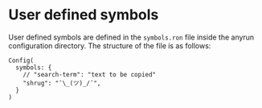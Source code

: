 # User defined symbols

User defined symbols are defined in the `symbols.ron` file inside the anyrun configuration directory. The structure of the file is as follows:
```ron
Config(
  symbols: {
    // "search-term": "text to be copied"
    "shrug": "¯\_(ツ)_/¯",
  }
)
```
